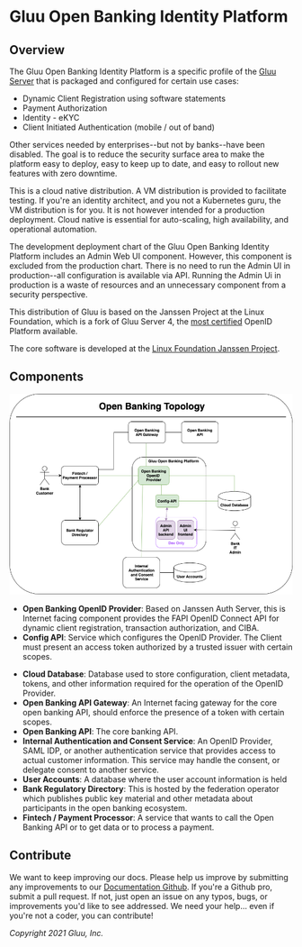 # Gluu Open Banking Identity Platform

## Overview

The Gluu Open Banking Identity Platform is a specific profile of the
[Gluu Server](https://gluu.org/docs/gluu-server) that is packaged and configured
for certain use cases:
* Dynamic Client Registration using software statements
* Payment Authorization
* Identity - eKYC
* Client Initiated Authentication (mobile / out of band)

Other services needed by enterprises--but not by banks--have been disabled. The
goal is to reduce the security surface area to make the platform easy to deploy,
easy to keep up to date, and easy to rollout new features with zero downtime.

This is a cloud native distribution. A VM distribution is provided to facilitate
testing. If you're an identity architect, and you not a Kubernetes guru, the VM
distribution is for you. It is not however intended for a production deployment.
Cloud native is essential for auto-scaling, high availability, and operational
automation.

The development deployment chart of the Gluu Open Banking Identity Platform
includes an Admin Web UI component. However, this component is excluded from the
production chart. There is no need to run the Admin UI in production--all
configuration is available via API. Running the Admin Ui in production is a
waste of resources and an unnecessary component from a security perspective.

This distribution of Gluu is based on the Janssen Project at the Linux
Foundation, which is a fork of Gluu Server 4, the [most
certified](https://openid.net/certification) OpenID Platform available.

The core software is developed at the [Linux Foundation Janssen Project](https://jans.io).


## Components

![component topology](./img/open-banking-topology.png)

* **Open Banking OpenID Provider**: Based on Janssen Auth Server, this is
 Internet facing component provides the FAPI OpenID Connect API for dynamic
 client registration, transaction authorization, and CIBA.
* **Config API**: Service which configures the OpenID Provider. The Client
 must present an access token authorized by a trusted issuer with certain scopes.  
<!-- * **Admin UI frontend**: Used for development, a user friendly web portal
 that makes it easy for admins to configure the OpenID Provider.
* **Admin API backend**: A helper API for the Admin UI frontend.  -->  
* **Cloud Database**: Database used to store configuration, client metadata,
 tokens, and other information required for the operation of the OpenID Provider.
* **Open Banking API Gateway**: An Internet facing gateway for the core open
 banking API, should enforce the presence of a token with certain scopes.
* **Open Banking API**: The core banking API.
* **Internal Authentication and Consent Service**: An OpenID Provider, SAML IDP,
 or another authentication service that provides access to actual customer
 information. This service may handle the consent, or delegate consent to
 another service.
* **User Accounts**: A database where the user account information is held
* **Bank Regulatory Directory**: This is hosted by the federation operator which
 publishes public key material and other metadata about participants in the open
 banking ecosystem.
* **Fintech / Payment Processor**: A service that wants to call the Open
 Banking API or to get data or to process a payment.  

## Contribute
We want to keep improving our docs. Please help us improve by submitting any
improvements to our [Documentation Github](https://github.com/GluuFederation/docs-open-banking-prod).
If you're a Github pro, submit a pull request. If not, just open an issue on any
typos, bugs, or improvements you'd like to see addressed. We need your help...
even if you're not a coder, you can contribute!


_Copyright 2021 Gluu, Inc._
